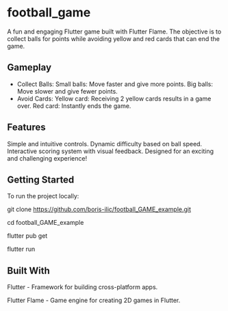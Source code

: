 # football_game

A fun and engaging Flutter game built with Flutter Flame. The objective is to collect balls for points while avoiding yellow and red cards that can end the game.

## Gameplay

- Collect Balls:
    Small balls: Move faster and give more points.
    Big balls: Move slower and give fewer points.
- Avoid Cards:
    Yellow card: Receiving 2 yellow cards results in a game over.
    Red card: Instantly ends the game.

## Features

Simple and intuitive controls.
Dynamic difficulty based on ball speed.
Interactive scoring system with visual feedback.
Designed for an exciting and challenging experience!

## Getting Started

To run the project locally:

git clone https://github.com/boris-ilic/football_GAME_example.git

cd football_GAME_example

flutter pub get

flutter run

## Built With

Flutter - Framework for building cross-platform apps.

Flutter Flame - Game engine for creating 2D games in Flutter.

